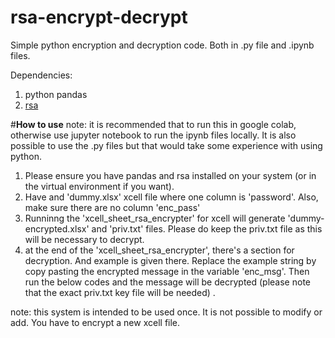 # rsa-encrypt-decrypt
Simple python encryption and decryption code. Both in .py file and .ipynb files. 

Dependencies:
1) python pandas
2) [rsa]([url](https://pypi.org/project/rsa/)https://pypi.org/project/rsa/)

#**How to use**
note: it is recommended that to run this in google colab, otherwise use jupyter notebook to run the ipynb files locally. It is also possible to use the .py files but that would take some experience with using python. 

1) Please ensure you have pandas and rsa installed on your system (or in the virtual environment if you want).
2) Have and 'dummy.xlsx' xcell file where one column is 'password'. Also, make sure there are no column 'enc_pass'
3) Runninng the 'xcell_sheet_rsa_encrypter' for xcell will generate 'dummy-encrypted.xlsx' and 'priv.txt' files. Please do keep the priv.txt file as this will be necessary to decrypt.
4) at the end of the 'xcell_sheet_rsa_encrypter', there's a section for decryption. And example is given there. Replace the example string by copy pasting the encrypted message in the variable 'enc_msg'. Then run the below codes and the message will be decrypted (please note that the exact priv.txt key file will be needed) .


note: this system is intended to be used once. It is not possible to modify or add. You have to encrypt a new xcell file. 


